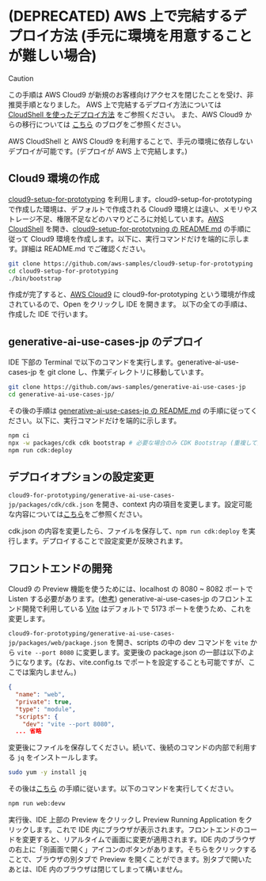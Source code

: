 # (DEPRECATED) AWS 上で完結するデプロイ方法 (手元に環境を用意することが難しい場合)

> [!Caution]
> この手順は AWS Cloud9 が新規のお客様向けアクセスを閉じたことを受け、非推奨手順となりました。
> AWS 上で完結するデプロイ方法については [CloudShell を使ったデプロイ方法](/docs/DEPLOY_ON_CLOUDSHELL.md) をご参照ください。
> また、AWS Cloud9 からの移行については [こちら](https://aws.amazon.com/jp/blogs/news/how-to-migrate-from-aws-cloud9-to-aws-ide-toolkits-or-aws-cloudshell/) のブログをご参照ください。

AWS CloudShell と AWS Cloud9 を利用することで、手元の環境に依存しないデプロイが可能です。(デプロイが AWS 上で完結します。)

## Cloud9 環境の作成

[cloud9-setup-for-prototyping](https://github.com/aws-samples/cloud9-setup-for-prototyping) を利用します。cloud9-setup-for-prototyping で作成した環境は、デフォルトで作成される Cloud9 環境とは違い、メモリやストレージ不足、権限不足などのハマりどころに対処しています。[AWS CloudShell](https://console.aws.amazon.com/cloudshell/home) を開き、[cloud9-setup-for-prototyping の README.md](https://github.com/aws-samples/cloud9-setup-for-prototyping) の手順に従って Cloud9 環境を作成します。以下に、実行コマンドだけを端的に示します。詳細は README.md でご確認ください。

```bash
git clone https://github.com/aws-samples/cloud9-setup-for-prototyping
cd cloud9-setup-for-prototyping
./bin/bootstrap
```

作成が完了すると、[AWS Cloud9](https://console.aws.amazon.com/cloud9control/home) に cloud9-for-prototyping という環境が作成されているので、Open をクリックし IDE を開きます。
以下の全ての手順は、作成した IDE で行います。

## generative-ai-use-cases-jp のデプロイ

IDE 下部の Terminal で以下のコマンドを実行します。generative-ai-use-cases-jp を git clone し、作業ディレクトリに移動しています。

```bash
git clone https://github.com/aws-samples/generative-ai-use-cases-jp
cd generative-ai-use-cases-jp/
```

その後の手順は [generative-ai-use-cases-jp の README.md](/README.md#デプロイ) の手順に従ってください。以下に、実行コマンドだけを端的に示します。

```bash
npm ci
npx -w packages/cdk cdk bootstrap # 必要な場合のみ CDK Bootstrap (重複して実行されても問題はない)
npm run cdk:deploy
```

## デプロイオプションの設定変更

`cloud9-for-prototyping/generative-ai-use-cases-jp/packages/cdk/cdk.json` を開き、context 内の項目を変更します。設定可能な内容については[こちら](/docs/DEPLOY_OPTION.md)をご参照ください。

cdk.json の内容を変更したら、ファイルを保存して、`npm run cdk:deploy` を実行します。デプロイすることで設定変更が反映されます。

## フロントエンドの開発

Cloud9 の Preview 機能を使うためには、localhost の 8080 ~ 8082 ポートで Listen する必要があります。([参考](https://docs.aws.amazon.com/ja_jp/cloud9/latest/user-guide/app-preview.html)) generative-ai-use-cases-jp のフロントエンド開発で利用している [Vite](https://ja.vitejs.dev/) はデフォルトで 5173 ポートを使うため、これを変更します。

`cloud9-for-prototyping/generative-ai-use-cases-jp/packages/web/package.json` を開き、scripts の中の dev コマンドを `vite` から `vite --port 8080` に変更します。変更後の package.json の一部は以下のようになります。(なお、vite.config.ts でポートを設定することも可能ですが、ここでは案内しません。)

```json
{
  "name": "web",
  "private": true,
  "type": "module",
  "scripts": {
    "dev": "vite --port 8080",
  ... 省略
```

変更後にファイルを保存してください。続いて、後続のコマンドの内部で利用する `jq` をインストールします。

```bash
sudo yum -y install jq
```

その後は[こちら](/docs/DEVELOPMENT.md) の手順に従います。以下のコマンドを実行してください。

```bash
npm run web:devw
```

実行後、IDE 上部の Preview をクリックし Preview Running Application をクリックします。これで IDE 内にブラウザが表示されます。フロントエンドのコードを変更すると、リアルタイムで画面に変更が適用されます。IDE 内のブラウザの右上に「別画面で開く」アイコンのボタンがあります。そちらをクリックすることで、ブラウザの別タブで Preview を開くことができます。別タブで開いたあとは、IDE 内のブラウザは閉じてしまって構いません。
